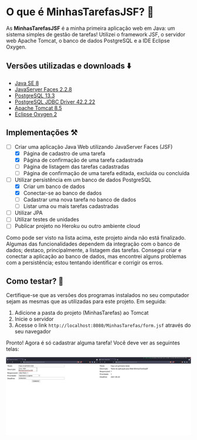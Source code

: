 # O que é MinhasTarefasJSF? 📝

As **MinhasTarefasJSF** é a minha primeira aplicação web em Java: um sistema simples de gestão de tarefas! Utilizei o framework JSF, o servidor web Apache Tomcat, o banco de dados PostgreSQL e a IDE Eclipse Oxygen.

## Versões utilizadas e downloads ⬇️

* [Java SE 8](https://www.oracle.com/br/java/technologies/javase-downloads.html)
* [JavaServer Faces 2.2.8](https://maven.java.net/content/repositories/releases/org/glassfish/javax.faces/2.2.8/)
* [PostgreSQL 13.3](https://www.postgresql.org/ftp/source/)
* [PostgreSQL JDBC Driver 42.2.22](https://jdbc.postgresql.org/download.html#others)
* [Apache Tomcat 8.5](https://tomcat.apache.org/download-80.cgi)
* [Eclipse Oxygen 2](http://www.eclipse.org/downloads/packages/eclipse-ide-java-ee-developers/oxygen2)

## Implementações ⚒️

* [ ] Criar uma aplicação Java Web utilizando JavaServer Faces (JSF)
    + [x] Página de cadastro de uma tarefa
    + [x] Página de confirmação de uma tarefa cadastrada
    + [ ] Página de listagem das tarefas cadastradas
    + [ ] Página de confirmação de uma tarefa editada, excluída ou concluída
* [ ] Utilizar persistência em um banco de dados PostgreSQL
    + [x] Criar um banco de dados
    + [x] Conectar-se ao banco de dados
    + [ ] Cadastrar uma nova tarefa no banco de dados
    + [ ] Listar uma ou mais tarefas cadastradas
* [ ] Utilizar JPA
* [ ] Utilizar testes de unidades
* [ ] Publicar projeto no Heroku ou outro ambiente cloud

Como pode ser visto na lista acima, este projeto ainda não está finalizado. Algumas das funcionalidades dependem da integração com o banco de dados; destaco, principalmente, a listagem das tarefas. Consegui criar e conectar a aplicação ao banco de dados, mas encontrei alguns problemas com a persistência; estou tentando identificar e corrigir os erros. 

## Como testar? 🚀

Certifique-se que as versões dos programas instalados no seu computador sejam as mesmas que as utilizadas para este projeto. Em seguida:

1. Adicione a pasta do projeto (MinhasTarefas) ao Tomcat
2. Inicie o servidor
3. Acesse o link `http://localhost:8080/MinhasTarefas/form.jsf` através do seu navegador

Pronto! Agora é só cadastrar alguma tarefa! Você deve ver as seguintes telas:

![telas de cadastro de uma tarefa: uma com a entrada de dados, outra com a confirmação do cadastro](./Screenshot%20from%202021-06-20%2022-15-44.png)
